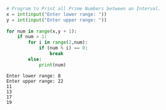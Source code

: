 ```python
# Program to Print all Prime Numbers between an Interval.
x = int(input("Enter lower range: "))  
y = int(input("Enter upper range: "))  
      
for num in range(x,y + 1):  
    if num > 1:  
        for i in range(2,num):  
            if (num % i) == 0:  
                break  
        else:  
            print(num)  
```

    Enter lower range: 8
    Enter upper range: 22
    11
    13
    17
    19
    


```python

```
